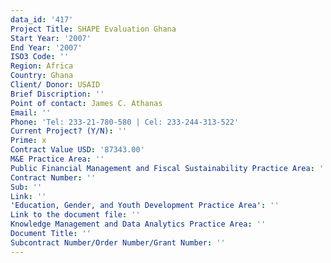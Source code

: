 ```yaml
---
data_id: '417'
Project Title: SHAPE Evaluation Ghana
Start Year: '2007'
End Year: '2007'
ISO3 Code: ''
Region: Africa
Country: Ghana
Client/ Donor: USAID
Brief Discription: ''
Point of contact: James C. Athanas
Email: ''
Phone: 'Tel: 233-21-780-580 | Cel: 233-244-313-522'
Current Project? (Y/N): ''
Prime: x
Contract Value USD: '87343.00'
M&E Practice Area: ''
Public Financial Management and Fiscal Sustainability Practice Area: ''
Contract Number: ''
Sub: ''
Link: ''
'Education, Gender, and Youth Development Practice Area': ''
Link to the document file: ''
Knowledge Management and Data Analytics Practice Area: ''
Document Title: ''
Subcontract Number/Order Number/Grant Number: ''
---
```

